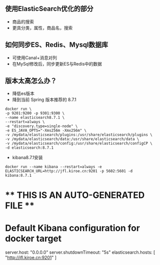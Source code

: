 ## 使用ElasticSearch优化的部分
- 商品的搜索
- 更具分类，属性，商品名，搜索
## 如何同步ES、Redis、Mysql数据库
- 可使用Canal+消息对列 
- 在MySql修改后，同步更新ES与Redis中的数据

## 版本太高怎么办？
- 降低es版本
- 降到当前 Spring 版本推荐的 8.7.1
```shell
docker run \
-p 9201:9200 -p 9301:9300 \
--name elasticsearch8.7.1 \
--restart=always \
-e "discovery.type=single-node" \
-e ES_JAVA_OPTS="-Xms256m -Xmx256m" \
-v /mydata/elasticsearch/plugins:/usr/share/elasticsearch/plugins \
-v /mydata/elasticsearch/data:/usr/share/elasticsearch/data \
-v /mydata/elasticsearch/config:/usr/share/elasticsearch/configCP \
-d elasticsearch:8.7.1
```
- kibana8.7.1安装
```shell
docker run --name kibana --restart=always -e ELASTICSEARCH_URL=http://jfl.kiroe.cn:9201 -p 5602:5601 -d kibana:8.7.1
```

#
# ** THIS IS AN AUTO-GENERATED FILE **
#

# Default Kibana configuration for docker target
server.host: "0.0.0.0"
server.shutdownTimeout: "5s"
elasticsearch.hosts: [ "http://jfl.kiroe.cn:9201" ]

